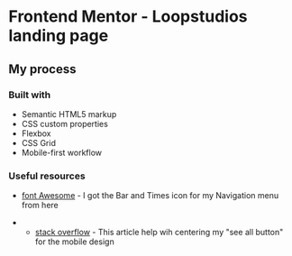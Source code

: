 # Frontend Mentor - Loopstudios landing page

## My process

### Built with

- Semantic HTML5 markup
- CSS custom properties
- Flexbox
- CSS Grid
- Mobile-first workflow

### Useful resources

- [font Awesome](https://fontawesome.com/) - I got the Bar
  and Times icon for my Navigation menu from here

- - [stack overflow](https://stackoverflow.com/questions/3622756/button-center-css) -
    This article help wih centering my "see all button" for
    the mobile design
